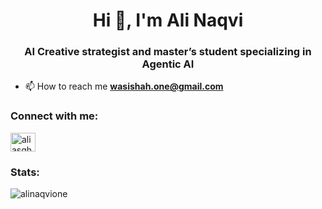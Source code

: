 <h1 align="center">Hi 👋, I'm Ali Naqvi</h1>
<h3 align="center">AI Creative strategist and master’s student specializing in Agentic AI</h3>

- 📫 How to reach me **wasishah.one@gmail.com**

<h3 align="left">Connect with me:</h3>
<p align="left">
<a href="https://linkedin.com/in/aliasgharone" target="blank"><img align="center" src="https://raw.githubusercontent.com/rahuldkjain/github-profile-readme-generator/master/src/images/icons/Social/linked-in-alt.svg" alt="aliasgharone" height="30" width="40" /></a>
</p>

<h3 align="left">Stats:</h3>
<a  </p>

<p><img align="center" src="https://github-readme-streak-stats.herokuapp.com/?user=alinaqvione&" alt="alinaqvione" /></p>
